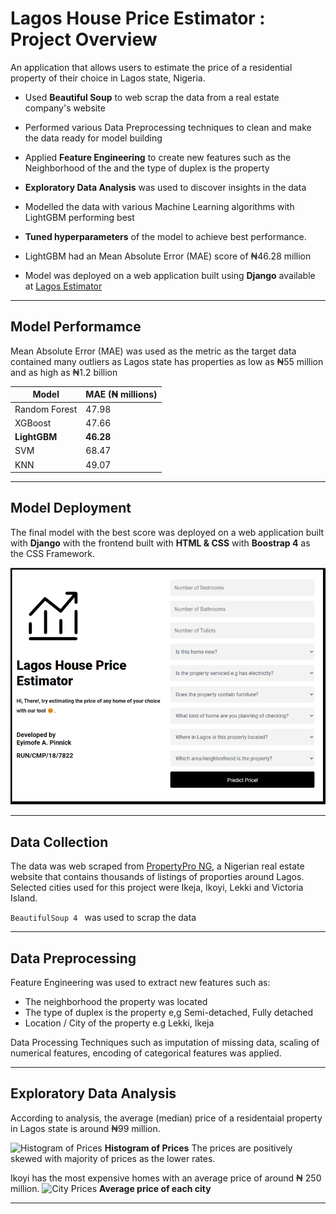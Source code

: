 # Lagos House Price Estimator : Project Overview

An application that allows users to estimate the price of a residential property of their choice in Lagos state, Nigeria.

* Used **Beautiful Soup** to web scrap the data from a real estate company's website

* Performed various Data Preprocessing techniques to clean and make the data ready for model building

* Applied **Feature Engineering** to create new features such as the Neighborhood of the  and the type of duplex is the property

* **Exploratory Data Analysis** was used to discover insights in the data

* Modelled the data with various Machine Learning algorithms with LightGBM performing best

* **Tuned hyperparameters** of the model to achieve best performance.

* LightGBM had an Mean Absolute Error (MAE) score of ₦46.28 million

* Model was deployed on a web application built using **Django** available at [Lagos Estimator](https://lagos-estimator.herokuapp.com/)
___
## Model Performamce

Mean Absolute Error (MAE) was used as the metric as the target data contained many outliers as Lagos state has properties as low as ₦55 million and as high as ₦1.2 billion 

| Model    |  MAE (₦ millions)   | 
|-----------|---------|
| Random Forest  | 47.98   |
| XGBoost | 47.66   |
| **LightGBM**   | **46.28**   |
| SVM   | 68.47   |
| KNN   | 49.07   |
___
## Model Deployment
The final model with the best score was deployed on a web application built with **Django** with the frontend built with **HTML & CSS** with **Boostrap 4** as the CSS Framework.

![Web application of the model](Plots/app.png)


___ 
## Data Collection
The data was web scraped from [PropertyPro NG](https://propertypro.ng), a Nigerian real estate website that contains thousands of listings of proporties around Lagos. Selected cities used for this project were Ikeja, Ikoyi, Lekki and Victoria Island.

```BeautifulSoup 4 ``` was used to scrap the data
___
## Data Preprocessing
Feature Engineering was used to extract new features such as:
* The neighborhood the property was located
* The type of duplex is the property e,g Semi-detached, Fully detached
* Location / City of the property e.g Lekki, Ikeja

Data Processing Techniques such as imputation of missing data, scaling of numerical features, encoding of categorical features was applied.
___
## Exploratory Data Analysis
According to analysis, the average (median) price of a residentaial property in Lagos state is around ₦99 million.

![Histogram of Prices](Plots/price-hist.png)
**Histogram of Prices**
The prices are positively skewed with majority of prices as the lower rates.

Ikoyi has the most expensive homes with an average price of around ₦ 250 million.
![City Prices](Plots/city-prices.png)
**Average price of each city**
___
